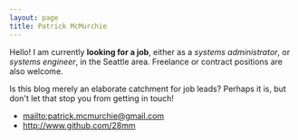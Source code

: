 ```yaml
---
layout: page
title: Patrick McMurchie
---
```


Hello! I am currently **looking for a job**, either as a *systems administrator*, or *systems engineer*, in the Seattle area. Freelance or contract positions are also welcome.

Is this blog merely an elaborate catchment for job leads? Perhaps it is, but don't let that stop you from getting in touch!

* <mailto:patrick.mcmurchie@gmail.com>
* <http://www.github.com/28mm>


